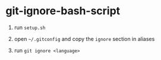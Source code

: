 # git-ignore-bash-script

1. run `setup.sh`

2. open `~/.gitconfig` and copy the `ignore` section in aliases

3. run `git ignore <language>`